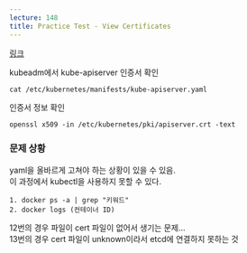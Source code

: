 ```yaml
---
lecture: 148
title: Practice Test - View Certificates
---
```


[링크](https://kubernetes.io/docs/reference/setup-tools/kubeadm/implementation-details/)

kubeadm에서 kube-apiserver 인증서 확인
```
cat /etc/kubernetes/manifests/kube-apiserver.yaml
```

인증서 정보 확인
```
openssl x509 -in /etc/kubernetes/pki/apiserver.crt -text
```


### 문제 상황

yaml을 올바르게 고쳐야 하는 상황이 있을 수 있음.   
이 과정에서 kubectl을 사용하지 못할 수 있다. 
```
1. docker ps -a | grep "키워드"
2. docker logs (컨테이너 ID)
```

12번의 경우 파일이 cert 파일이 없어서 생기는 문제...   
13번의 경우 cert 파일이 unknown이라서 etcd에 연결하지 못하는 것